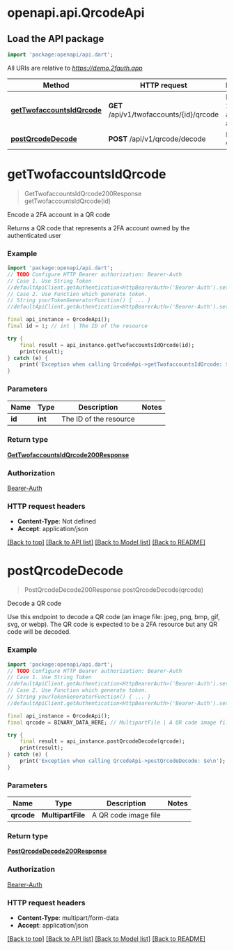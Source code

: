 # openapi.api.QrcodeApi

## Load the API package
```dart
import 'package:openapi/api.dart';
```

All URIs are relative to *https://demo.2fauth.app*

Method | HTTP request | Description
------------- | ------------- | -------------
[**getTwofaccountsIdQrcode**](QrcodeApi.md#gettwofaccountsidqrcode) | **GET** /api/v1/twofaccounts/{id}/qrcode | Encode a 2FA account in a QR code
[**postQrcodeDecode**](QrcodeApi.md#postqrcodedecode) | **POST** /api/v1/qrcode/decode | Decode a QR code


# **getTwofaccountsIdQrcode**
> GetTwofaccountsIdQrcode200Response getTwofaccountsIdQrcode(id)

Encode a 2FA account in a QR code

Returns a QR code that represents a 2FA account owned by the authenticated user

### Example
```dart
import 'package:openapi/api.dart';
// TODO Configure HTTP Bearer authorization: Bearer-Auth
// Case 1. Use String Token
//defaultApiClient.getAuthentication<HttpBearerAuth>('Bearer-Auth').setAccessToken('YOUR_ACCESS_TOKEN');
// Case 2. Use Function which generate token.
// String yourTokenGeneratorFunction() { ... }
//defaultApiClient.getAuthentication<HttpBearerAuth>('Bearer-Auth').setAccessToken(yourTokenGeneratorFunction);

final api_instance = QrcodeApi();
final id = 1; // int | The ID of the resource

try {
    final result = api_instance.getTwofaccountsIdQrcode(id);
    print(result);
} catch (e) {
    print('Exception when calling QrcodeApi->getTwofaccountsIdQrcode: $e\n');
}
```

### Parameters

Name | Type | Description  | Notes
------------- | ------------- | ------------- | -------------
 **id** | **int**| The ID of the resource | 

### Return type

[**GetTwofaccountsIdQrcode200Response**](GetTwofaccountsIdQrcode200Response.md)

### Authorization

[Bearer-Auth](../README.md#Bearer-Auth)

### HTTP request headers

 - **Content-Type**: Not defined
 - **Accept**: application/json

[[Back to top]](#) [[Back to API list]](../README.md#documentation-for-api-endpoints) [[Back to Model list]](../README.md#documentation-for-models) [[Back to README]](../README.md)

# **postQrcodeDecode**
> PostQrcodeDecode200Response postQrcodeDecode(qrcode)

Decode a QR code

Use this endpoint to decode a QR code (an image file: jpeg, png, bmp, gif, svg, or webp). The QR code is expected to be a 2FA resource but any QR code will be decoded.

### Example
```dart
import 'package:openapi/api.dart';
// TODO Configure HTTP Bearer authorization: Bearer-Auth
// Case 1. Use String Token
//defaultApiClient.getAuthentication<HttpBearerAuth>('Bearer-Auth').setAccessToken('YOUR_ACCESS_TOKEN');
// Case 2. Use Function which generate token.
// String yourTokenGeneratorFunction() { ... }
//defaultApiClient.getAuthentication<HttpBearerAuth>('Bearer-Auth').setAccessToken(yourTokenGeneratorFunction);

final api_instance = QrcodeApi();
final qrcode = BINARY_DATA_HERE; // MultipartFile | A QR code image file

try {
    final result = api_instance.postQrcodeDecode(qrcode);
    print(result);
} catch (e) {
    print('Exception when calling QrcodeApi->postQrcodeDecode: $e\n');
}
```

### Parameters

Name | Type | Description  | Notes
------------- | ------------- | ------------- | -------------
 **qrcode** | **MultipartFile**| A QR code image file | 

### Return type

[**PostQrcodeDecode200Response**](PostQrcodeDecode200Response.md)

### Authorization

[Bearer-Auth](../README.md#Bearer-Auth)

### HTTP request headers

 - **Content-Type**: multipart/form-data
 - **Accept**: application/json

[[Back to top]](#) [[Back to API list]](../README.md#documentation-for-api-endpoints) [[Back to Model list]](../README.md#documentation-for-models) [[Back to README]](../README.md)

